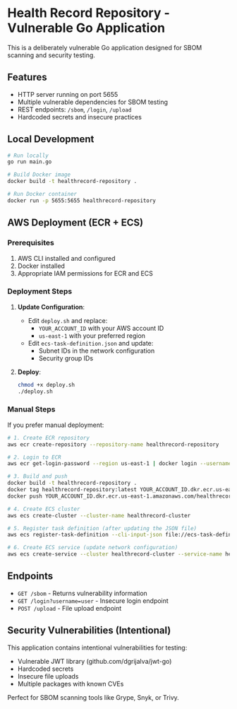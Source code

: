 # Health Record Repository - Vulnerable Go Application

This is a deliberately vulnerable Go application designed for SBOM scanning and security testing.

## Features

- HTTP server running on port 5655
- Multiple vulnerable dependencies for SBOM testing
- REST endpoints: `/sbom`, `/login`, `/upload`
- Hardcoded secrets and insecure practices

## Local Development

```bash
# Run locally
go run main.go

# Build Docker image
docker build -t healthrecord-repository .

# Run Docker container
docker run -p 5655:5655 healthrecord-repository
```

## AWS Deployment (ECR + ECS)

### Prerequisites

1. AWS CLI installed and configured
2. Docker installed
3. Appropriate IAM permissions for ECR and ECS

### Deployment Steps

1. **Update Configuration**:
   - Edit `deploy.sh` and replace:
     - `YOUR_ACCOUNT_ID` with your AWS account ID
     - `us-east-1` with your preferred region
   - Edit `ecs-task-definition.json` and update:
     - Subnet IDs in the network configuration
     - Security group IDs

2. **Deploy**:
   ```bash
   chmod +x deploy.sh
   ./deploy.sh
   ```

### Manual Steps

If you prefer manual deployment:

```bash
# 1. Create ECR repository
aws ecr create-repository --repository-name healthrecord-repository

# 2. Login to ECR
aws ecr get-login-password --region us-east-1 | docker login --username AWS --password-stdin YOUR_ACCOUNT_ID.dkr.ecr.us-east-1.amazonaws.com

# 3. Build and push
docker build -t healthrecord-repository .
docker tag healthrecord-repository:latest YOUR_ACCOUNT_ID.dkr.ecr.us-east-1.amazonaws.com/healthrecord-repository:latest
docker push YOUR_ACCOUNT_ID.dkr.ecr.us-east-1.amazonaws.com/healthrecord-repository:latest

# 4. Create ECS cluster
aws ecs create-cluster --cluster-name healthrecord-cluster

# 5. Register task definition (after updating the JSON file)
aws ecs register-task-definition --cli-input-json file://ecs-task-definition.json

# 6. Create ECS service (update network configuration)
aws ecs create-service --cluster healthrecord-cluster --service-name healthrecord-service --task-definition healthrecord-repository --desired-count 1 --launch-type FARGATE --network-configuration "awsvpcConfiguration={subnets=[subnet-xxx],securityGroups=[sg-xxx],assignPublicIp=ENABLED}"
```

## Endpoints

- `GET /sbom` - Returns vulnerability information
- `GET /login?username=user` - Insecure login endpoint
- `POST /upload` - File upload endpoint

## Security Vulnerabilities (Intentional)

This application contains intentional vulnerabilities for testing:
- Vulnerable JWT library (github.com/dgrijalva/jwt-go)
- Hardcoded secrets
- Insecure file uploads
- Multiple packages with known CVEs

Perfect for SBOM scanning tools like Grype, Snyk, or Trivy.